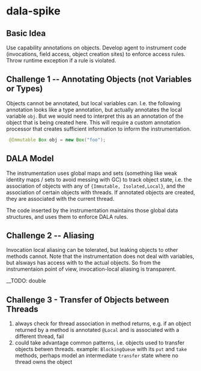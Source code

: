 # dala-spike


## Basic Idea

Use capability annotations on objects. Develop agent to instrument code (invocations, field access, object creation sites)
to enforce access rules. Throw runtime exception if a rule is violated.

## Challenge 1 -- Annotating Objects (not Variables or Types)

Objects cannot be annotated, but local variables can. I.e. the following annotation looks like a type annotation, but actually 
annotates the local variable `obj`. But we would need to interpret this as an annotation of the object that is being created here. 
This will require a custom annotation processor that creates sufficient information to inform the instrumentation. 

```java
 @Immutable Box obj = new Box("foo");
```

## DALA Model

The instrumentation uses global maps and sets (something like weak identity maps / sets to avoid messing with GC) to track object state, i.e. the association of objects 
with any of `{Immutable, Isolated,Local}`, and the association of certain objects with threads. If annotated objects are created, they are associated with the current thread.

The code inserted by the instrumentation maintains those global data structures, and uses them to enforce DALA rules.

## Challenge 2 -- Aliasing

Invocation local aliasing can be tolerated, but leaking objects to other methods cannot. Note that the instrumentation does not deal
with variables, but alsways has access with to the actual objects. So from the instrumentaion point of view, invocation-local aliasing 
is transparent.

__TODO: double 

## Challenge 3 - Transfer of Objects between Threads

1. always check for thread association in method returns, e.g. if an object returned by a method is annotated `@Local` and is associated with a different thread, fail
2. could take advantage  common patterns, i.e. objects used to transfer objects betwen threads. example: `BlockingQueue` with its `put` and `take` methods, perhaps model an intermediate `transfer` state where no thread owns the object







